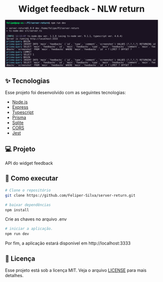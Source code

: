 <h1 align="center">Widget feedback - NLW return</h1>

<img src="./.github/Screenshot from 2022-05-08 12-42-28.png" />

## :sparkles: Tecnologias

Esse projeto foi desenvolvido com as seguintes tecnologias:

- [Node.js](https://nodejs.org)
- [Express](https://expressjs.com/pt-br/)
- [Typescript](https://www.typescriptlang.org/)
- [Prisma](https://www.prisma.io/)
- [Sqlite](https://www.sqlite.org/index.html)
- [CORS](https://www.npmjs.com/package/nextjs-cors)
- [Jest](https://jestjs.io/pt-BR/)

## :computer: Projeto

API do widget feedback

## :rocket: Como executar

```sh
# Clone o repositório
git clone https://github.com/Feliper-Silva/server-return.git
```

```sh
# baixar dependências
npm install
```

Crie as chaves no arquivo .env

```sh
# iniciar a aplicação.
npm run dev
```

Por fim, a aplicação estará disponível em http://localhost:3333

## :page_facing_up: Licença

Esse projeto está sob a licença MIT. Veja o arquivo [LICENSE](LICENSE.md) para mais detalhes.
